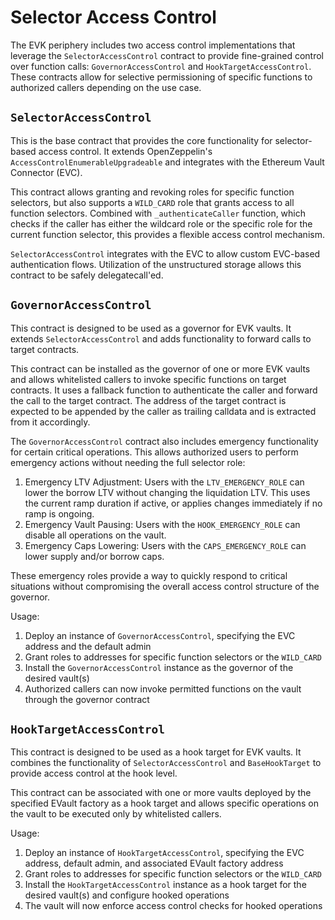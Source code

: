 # Selector Access Control

The EVK periphery includes two access control implementations that leverage the `SelectorAccessControl` contract to provide fine-grained control over function calls: `GovernorAccessControl` and `HookTargetAccessControl`. These contracts allow for selective permissioning of specific functions to authorized callers depending on the use case.

## `SelectorAccessControl`

This is the base contract that provides the core functionality for selector-based access control. It extends OpenZeppelin's `AccessControlEnumerableUpgradeable` and integrates with the Ethereum Vault Connector (EVC).

This contract allows granting and revoking roles for specific function selectors, but also supports a `WILD_CARD` role that grants access to all function selectors. Combined with `_authenticateCaller` function, which checks if the caller has either the wildcard role or the specific role for the current function selector, this provides a flexible access control mechanism.

`SelectorAccessControl` integrates with the EVC to allow custom EVC-based authentication flows. Utilization of the unstructured storage allows this contract to be safely delegatecall'ed.

## `GovernorAccessControl`

This contract is designed to be used as a governor for EVK vaults. It extends `SelectorAccessControl` and adds functionality to forward calls to target contracts.

This contract can be installed as the governor of one or more EVK vaults and allows whitelisted callers to invoke specific functions on target contracts. It uses a fallback function to authenticate the caller and forward the call to the target contract. The address of the target contract is expected to be appended by the caller as trailing calldata and is extracted from it accordingly.

The `GovernorAccessControl` contract also includes emergency functionality for certain critical operations. This allows authorized users to perform emergency actions without needing the full selector role:
1. Emergency LTV Adjustment: Users with the `LTV_EMERGENCY_ROLE` can lower the borrow LTV without changing the liquidation LTV. This uses the current ramp duration if active, or applies changes immediately if no ramp is ongoing.
2. Emergency Vault Pausing: Users with the `HOOK_EMERGENCY_ROLE` can disable all operations on the vault.
3. Emergency Caps Lowering: Users with the `CAPS_EMERGENCY_ROLE` can lower supply and/or borrow caps.

These emergency roles provide a way to quickly respond to critical situations without compromising the overall access control structure of the governor.

Usage:
1. Deploy an instance of `GovernorAccessControl`, specifying the EVC address and the default admin
2. Grant roles to addresses for specific function selectors or the `WILD_CARD`
3. Install the `GovernorAccessControl` instance as the governor of the desired vault(s)
4. Authorized callers can now invoke permitted functions on the vault through the governor contract

## `HookTargetAccessControl`

This contract is designed to be used as a hook target for EVK vaults. It combines the functionality of `SelectorAccessControl` and `BaseHookTarget` to provide access control at the hook level.

This contract can be associated with one or more vaults deployed by the specified EVault factory as a hook target and allows specific operations on the vault to be executed only by whitelisted callers.

Usage:
1. Deploy an instance of `HookTargetAccessControl`, specifying the EVC address, default admin, and associated EVault factory address
2. Grant roles to addresses for specific function selectors or the `WILD_CARD`
3. Install the `HookTargetAccessControl` instance as a hook target for the desired vault(s) and configure hooked operations
4. The vault will now enforce access control checks for hooked operations